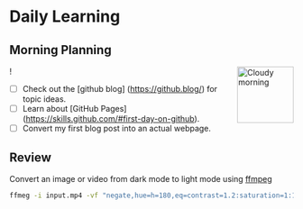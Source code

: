 # Daily Learning
## Morning Planning 
!<img alt="Cloudy morning" src="https://octodex.github.com/images/cloud.jpg" width="100" align="right">
- [ ] Check out the [github blog] (https://github.blog/) for topic ideas.
- [ ] Learn about [GitHub Pages] (https://skills.github.com/#first-day-on-github). 
- [ ] Convert my first blog post into an actual webpage. 
## Review
Convert an image or video from dark mode to light mode using [ffmpeg](https://www.ffmpeg.org)

```bash
ffmeg -i input.mp4 -vf "negate,hue=h=180,eq=contrast=1.2:saturation=1:1" output.mp4
```
